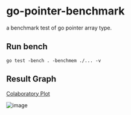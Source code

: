 # go-pointer-benchmark

a benchmark test of go pointer array type.


## Run bench

```
go test -bench . -benchmem ./... -v
```

## Result Graph

[Colaboratory Plot](https://colab.research.google.com/drive/18kIiaBgHVAbY21xiIhRV3lBny-iVkueb?hl=ja#scrollTo=WGC9CVOPfJYxhttps://colab.research.google.com/drive/18kIiaBgHVAbY21xiIhRV3lBny-iVkueb?hl=ja#scrollTo=WGC9CVOPfJYx)

![image](https://user-images.githubusercontent.com/181991/76638236-7243dc00-658f-11ea-8f16-f2bd38b2f6ef.png)
